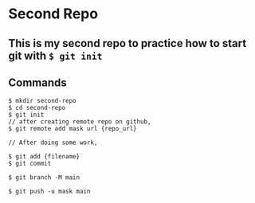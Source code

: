 # Second Repo

## This is my second repo to practice how to start git with `$ git init`

## Commands

```shell
$ mkdir second-repo
$ cd second-repo
$ git init
// after creating remote repo on github,
$ git remote add mask url {repo_url}

// After doing some work,

$ git add {filename}
$ git commit

$ git branch -M main

$ git push -u mask main 
```

